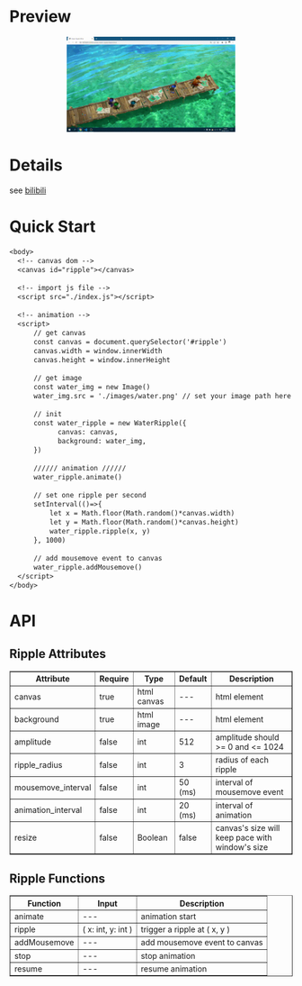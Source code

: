 # Preview
<p align="center">
  <img width="300px" src="./preview.gif">
</p>  

# Details
see [bilibili]()

# Quick Start
```
<body>
  <!-- canvas dom -->
  <canvas id="ripple"></canvas>

  <!-- import js file -->
  <script src="./index.js"></script>

  <!-- animation -->
  <script>
      // get canvas
      const canvas = document.querySelector('#ripple')
      canvas.width = window.innerWidth
      canvas.height = window.innerHeight

      // get image
      const water_img = new Image()
      water_img.src = './images/water.png' // set your image path here

      // init
      const water_ripple = new WaterRipple({
            canvas: canvas,
            background: water_img,
      })

      ////// animation //////
      water_ripple.animate()

      // set one ripple per second
      setInterval(()=>{
          let x = Math.floor(Math.random()*canvas.width)
          let y = Math.floor(Math.random()*canvas.height)
          water_ripple.ripple(x, y)
      }, 1000)

      // add mousemove event to canvas
      water_ripple.addMousemove()
  </script>
</body>
```
# API
## Ripple Attributes
<table border="1" >
	<tr>
		<th >Attribute</th>
		<th >Require</th>
		<th >Type</th>
		<th >Default</th>
		<th >Description</th>
	</tr>
	<tr>
		<td>canvas</td>
		<td>true</td>
		<td>html canvas</td>
		<td>---</td>
		<td>html element</td>
	</tr>
	<tr>
		<td>background</td>
		<td>true</td>
		<td>html image</td>
		<td>---</td>
		<td>html element</td>
	</tr>
	<tr>
		<td>amplitude</td>
		<td>false</td>
		<td>int</td>
		<td>512</td>
		<td>amplitude should >= 0 and <= 1024</td>
	</tr>
	<tr>
		<td>ripple_radius</td>
		<td>false</td>
		<td>int</td>
		<td>3</td>
		<td>radius of each ripple</td>
	</tr>
	<tr>
		<td>mousemove_interval</td>
		<td>false</td>
		<td>int</td>
		<td>50 (ms)</td>
		<td>interval of mousemove event</td>
	</tr>
	<tr>
		<td>animation_interval</td>
		<td>false</td>
		<td>int</td>
		<td>20 (ms)</td>
		<td>interval of animation</td>
	</tr>
	<tr>
		<td>resize</td>
		<td>false</td>
		<td>Boolean</td>
		<td>false</td>
		<td>canvas's size will keep pace with window's size</td>
	</tr>
</table>

## Ripple Functions
<table border="1" >
	<tr>
		<th >Function</th>
		<th >Input</th>
		<th >Description</th>
	</tr>
	<tr>
		<td>animate</td>
		<td>---</td>
		<td>animation start</td>
	</tr>
	<tr>
		<td>ripple</td>
		<td>( x: int, y: int )</td>
		<td>trigger a ripple at ( x, y )</td>
	</tr>
	<tr>
		<td>addMousemove</td>
		<td>---</td>
		<td>add mousemove event to canvas</td>
	</tr>
	<tr>
		<td>stop</td>
		<td>---</td>
		<td>stop animation</td>
	</tr>
	<tr>
		<td>resume</td>
		<td>---</td>
		<td>resume animation</td>
	</tr>

</table>

